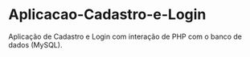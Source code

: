 # Aplicacao-Cadastro-e-Login
Aplicação de Cadastro e Login com interação de PHP com o banco de dados (MySQL).
